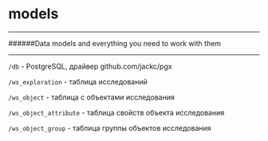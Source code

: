 # models

----
######Data models and everything you need to work with them

----
`/db` - PostgreSQL, драйвер github.com/jackc/pgx

`/ws_exploration` - таблица исследований

`/ws_object` - таблица с объектами исследования

`/ws_object_attribute` - таблица свойств объекта исследования

`/ws_object_group` - таблица группы объектов исследования
